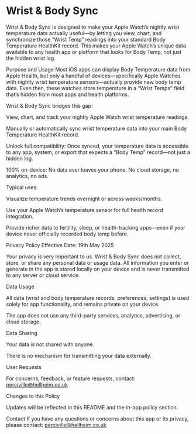 # Wrist & Body Sync

Wrist & Body Sync is designed to make your Apple Watch’s nightly wrist temperature data actually useful—by letting you view, chart, and synchronize those “Wrist Temp” readings into your standard Body Temperature HealthKit record. This makes your Apple Watch’s unique data available to any health app or platform that looks for Body Temp, not just the hidden wrist log.

Purpose and Usage
Most iOS apps can display Body Temperature data from Apple Health, but only a handful of devices—specifically Apple Watches with nightly wrist temperature sensors—actually provide new body temp data. Even then, these watches store temperature in a “Wrist Temps” field that’s hidden from most apps and health platforms.

Wrist & Body Sync bridges this gap:

View, chart, and track your nightly Apple Watch wrist temperature readings.

Manually or automatically sync wrist temperature data into your main Body Temperature HealthKit record.

Unlock full compatibility: Once synced, your temperature data is accessible to any app, system, or export that expects a “Body Temp” record—not just a hidden log.

100% on-device: No data ever leaves your phone. No cloud storage, no analytics, no ads.

Typical uses:

Visualize temperature trends overnight or across weeks/months.

Use your Apple Watch’s temperature sensor for full health record integration.

Provide richer data to fertility, sleep, or health-tracking apps—even if your device never officially recorded body temp before.

Privacy Policy
Effective Date: 19th May 2025

Your privacy is very important to us.
Wrist & Body Sync does not collect, store, or share any personal data or usage data.
All information you enter or generate in the app is stored locally on your device and is never transmitted to any server or cloud service.

Data Usage

All data (wrist and body temperature records, preferences, settings) is used solely for app functionality, and remains private on your device.

The app does not use any third-party services, analytics, advertising, or cloud storage.

Data Sharing

Your data is not shared with anyone.

There is no mechanism for transmitting your data externally.

User Requests

For concerns, feedback, or feature requests, contact:
perciville@hellheim.co.uk

Changes to this Policy

Updates will be reflected in this README and the in-app policy section.

Contact
If you have any questions or concerns about this app or its privacy, please contact:
perciville@hellheim.co.uk



